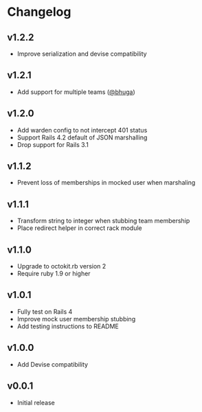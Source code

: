 # Changelog

## v1.2.2

- Improve serialization and devise compatibility

## v1.2.1

- Add support for multiple teams ([@bhuga])

## v1.2.0

- Add warden config to not intercept 401 status
- Support Rails 4.2 default of JSON marshalling
- Drop support for Rails 3.1

## v1.1.2

- Prevent loss of memberships in mocked user when marshaling

## v1.1.1

- Transform string to integer when stubbing team membership
- Place redirect helper in correct rack module

## v1.1.0

- Upgrade to octokit.rb version 2
- Require ruby 1.9 or higher

## v1.0.1

- Fully test on Rails 4
- Improve mock user membership stubbing
- Add testing instructions to README

## v1.0.0

- Add Devise compatibility

## v0.0.1

- Initial release

[@bhuga]: https://github.com/bhuga
